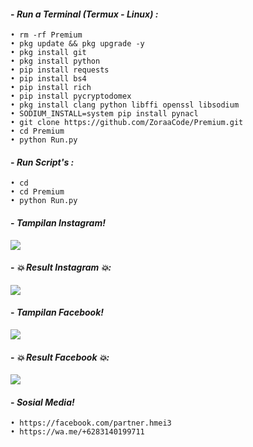 #### - *Run a Terminal (Termux - Linux) :*

    • rm -rf Premium
    • pkg update && pkg upgrade -y
    • pkg install git
    • pkg install python
    • pip install requests
    • pip install bs4
    • pip install rich
    • pip install pycryptodomex
    • pkg install clang python libffi openssl libsodium
    • SODIUM_INSTALL=system pip install pynacl
    • git clone https://github.com/ZoraaCode/Premium.git
    • cd Premium
    • python Run.py

#### - *Run Script's :*

    • cd
    • cd Premium
    • python Run.py
    

#### - *Tampilan Instagram!*

<p align="left">
  <img src="https://github.com/ZoraaCode/Premium/blob/ZoraaCode-patch-2/support/image/Screenshot_2024-03-25-17-15-06-25_84d3000e3f4017145260f7618db1d683.jpg" />
</p>

#### - *💥 Result Instagram 💥:*

<p align="left">
  <img src="https://github.com/ZoraaCode/Premium/blob/main/support/image/Screenshot_2024-03-11-17-10-37-14_84d3000e3f4017145260f7618db1d683.jpg" />
</p>

#### - *Tampilan Facebook!*

<p align="left">
  <img src="https://github.com/ZoraaCode/Premium/blob/main/support/image/Screenshot_2024-03-12-00-15-33-33_84d3000e3f4017145260f7618db1d683.jpg" />
</p>

#### - *💥 Result Facebook 💥:*

<p align="left">
  <img src="https://github.com/ZoraaCode/Premium/blob/main/support/image/Screenshot_2024-03-11-19-55-48-36_84d3000e3f4017145260f7618db1d683.jpg" />
</p>

#### - *Sosial Media!*

    • https://facebook.com/partner.hmei3
    • https://wa.me/+6283140199711

